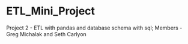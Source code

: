 # ETL_Mini_Project
Project 2 - ETL with pandas and database schema with sql; Members - Greg Michalak and Seth Carlyon
